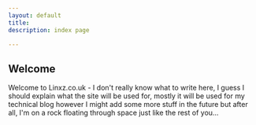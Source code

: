 ```yaml
---
layout: default
title: 
description: index page

---
```


## Welcome

Welcome to Linxz.co.uk - I don't really know what to write here, I guess I should explain what the site will be used for, mostly it will be used for my technical blog however I might add some more stuff in the future but after all, I'm on a rock floating through space just like the rest of you...
